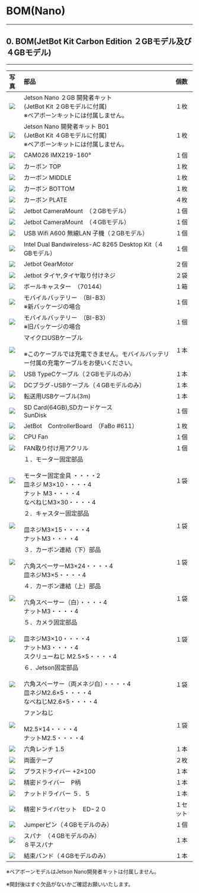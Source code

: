# BOM(Nano)

<hr>

## 0. BOM(JetBot Kit Carbon Edition ２GBモデル及び４GBモデル)

<hr>

|写真|部品|個数|
|:--|:--|:--|
|![](./img/BOM/add_JetsonNano2GB001.jpg)|Jetson Nano ２GB 開発者キット<br> (JetBot Kit ２GBモデルに付属)<br>※ベアボーンキットには付属しません。|１枚|
|![](./img/BOM/add_JetsonNanoB01ORA02_001.jpg)|Jetson Nano 開発者キット B01<br>(JetBot Kit ４GBモデルに付属)<br>※ベアボーンキットには付属しません。|１枚|
|![](./img/BOM/add_camera_IMX219_160_001.jpg)|CAM026 IMX219-160°|１個|
|![](./img/BOM/add_carbon_body_top001.jpg)|カーボン TOP|１枚|
|![](./img/BOM/add_carbon_body_middle001.jpg)|カーボン MIDDLE|１枚|    
|![](./img/BOM/add_carbon_body_bottom001.jpg)|カーボン BOTTOM|１枚| 
|![](./img/BOM/add_carbon_body_plate_ballcaster001.jpg)|カーボン PLATE|４枚| 
|![](./img/BOM/add_CameraMout_Jetson2GB001.jpg)|Jetbot CameraMount　（２GBモデル）|１個|	
|![](./img/BOM/add_CameraMout_Jetson4GB001.jpg)|Jetbot CameraMount　（４GBモデル）|１個|    
|![](./img/BOM/add_wifi_dongle001.jpg)|USB Wifi A600 無線LAN 子機（２GBモデル）　|１個| 
|![](./img/BOM/add_wifi_module_intel001.jpg)|Intel Dual Bandwireless-AC 8265 Desktop Kit（４GBモデル）|１個|
|![](./img/BOM/add_GEARmoter_001.jpg)|Jetbot GearMotor　|２個|    
|![](./img/BOM/add_tire_001.jpg)|Jetbot タイヤ,タイヤ取り付けネジ　|２袋|	
|![](./img/BOM/add_ballcaster001.jpg)|ボールキャスター　（70144）| １箱|		
|![](./img/BOM/add_mobileBatterry_002.jpg)|モバイルバッテリー　（BI-B3）<br>※新パッケージの場合| １個|
|![](./img/BOM/add_mobileBatterry_001.jpg)|モバイルバッテリー　（BI-B3）<br>※旧パッケージの場合| １個|
|![](./img/BOM/add_USB_A-B001.jpg)|マイクロUSBケーブル<br><br>※このケーブルでは充電できません。モバイルバッテリー付属の充電ケーブルをお使いください。 | １本|
|![](./img/BOM/add_USBC_A001.jpg)|USB TypeCケーブル（２GBモデルのみ）| １本|
|![](./img/BOM/add_DC_A_cable001.jpg)|DCプラグ-USBケーブル（４GBモデルのみ）|１本|
|![](./img/BOM/add_usb_A_microB_3m001.jpg)|転送用USBケーブル(3m)|１本|
|![](./img/BOM/add_sdcard64GB001.jpg)|SD Card(64GB),SDカードケース<br>SunDisk|１個|
|![](./img/BOM/add_611Controller125_001.jpg)|JetBot　ControllerBoard　（FaBo #611）    |１枚|
|![](./img/BOM/add_CPUFAN001.jpg)|CPU Fan|１個|
|![](./img/BOM/add_CPUFAN_kotejigu001.jpg)|FAN取り付け用アクリル|１個|
|![](./img/BOM/add_(1)motor_kotei_lower001.jpg)|１．モーター固定部品<br><br>モーター固定金具 ・・・・2<br>皿ネジ M3×10・・・・4<br>ナット M3・・・・4<br>なべねじM3×30・・・・4|１袋|
|![](./img/BOM/add_(2)_caster_kotei001.jpg)|２．キャスター固定部品<br><br>皿ネジM3×15・・・・4<br>ナットM3・・・・4|１袋|
|![](./img/BOM/add(3)_carbon_kotei001.jpg)|３．カーボン連結（下）部品<br><br>六角スペーサーM3×24・・・・4<br>皿ネジM3×5・・・・4|１袋|
|![](./img/BOM/add_(4)carbon_kotei_upper001.jpg)|４．カーボン連結（上）部品<br><br>六角スペーサー（白）・・・・4<br>ナットM3・・・・4|１袋|
|![](./img/BOM/add_(5)camerakotei001.jpg)|５．カメラ固定部品<br><br>皿ネジM3×10・・・・4<br>ナットM3・・・・4<br>スクリューねじ M2.5×5・・・・4|１袋|
|![](./img/BOM/add_(6)jetson_kotei001.jpg)|６．Jetson固定部品<br><br>六角スペーサー（両メネジ白）・・・・4<br>皿ネジM2.6×5・・・・4<br>なべねじM2.6×5・・・・4|１袋|
|![](./img/BOM/add_CPUFAN_koteineji001.jpg)|ファンねじ<br><br>M2.5×14・・・・4<br>ナットM2.5・・・・4|１袋|
|![](./img/BOM/add_pentageolench1point5_001.jpg)|六角レンチ 1.5|１本|
|![](./img/BOM/add_bothSideSeal001.jpg)|両面テープ|２枚|
|![](./img/BOM/add_driverplus2_001.jpg)|プラスドライバー +2×100|１本|
|![](./img/BOM/add_plasemitu_driver001.jpg)|精密ドライバー　P柄|１本|
|![](./img/BOM/add_nutDriver001.jpg)|ナットドライバー ５．５|１本| 
|![](./img/BOM/add_semitudriverset001.jpg)|精密ドライバセット　ED−２０|１セット|
|![](./img/BOM/add_Jumper_pin.jpg)|Jumperピン（４GBモデルのみ）|１個|
|![](./img/BOM/add_spana001.jpg)|スパナ　（４GBモデルのみ）<br> ８平スパナ|１本|
|![](./img/BOM/add_cablelock001.jpg)|結束バンド（４GBモデルのみ）|１本|

※ベアボーンモデルはJetson Nano開発者キットは付属しません。

※開封後はすぐ欠品がないかご確認お願いいたします。



